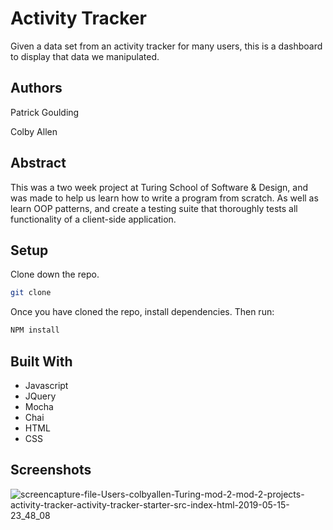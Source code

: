# Activity Tracker 

Given a data set from an activity tracker for many users, this is a dashboard to display that data we manipulated.

## Authors

Patrick Goulding

Colby Allen

## Abstract

This was a two week project at Turing School of Software & Design, and was made to help us learn how to write a program from scratch. As well as learn OOP patterns, and create a testing suite that thoroughly tests all functionality of a client-side application.

## Setup

Clone down the repo.

```bash
git clone
```

Once you have cloned the repo, install dependencies. Then run:

```bash
NPM install
```

## Built With
- Javascript
- JQuery
- Mocha
- Chai
- HTML
- CSS


## Screenshots

![screencapture-file-Users-colbyallen-Turing-mod-2-mod-2-projects-activity-tracker-activity-tracker-starter-src-index-html-2019-05-15-23_48_08](https://user-images.githubusercontent.com/43159025/57829489-5c496d00-776c-11e9-8986-2507227b12d0.png)

